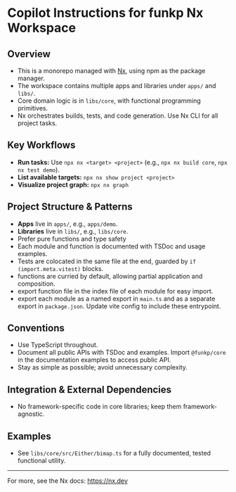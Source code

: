 # Copilot Instructions for funkp Nx Workspace

## Overview

- This is a monorepo managed with [Nx](https://nx.dev), using npm as the package manager.
- The workspace contains multiple apps and libraries under `apps/` and `libs/`.
- Core domain logic is in `libs/core`, with functional programming primitives.
- Nx orchestrates builds, tests, and code generation. Use Nx CLI for all project tasks.

## Key Workflows

- **Run tasks:** Use `npx nx <target> <project>` (e.g., `npx nx build core`, `npx nx test demo`).
- **List available targets:** `npx nx show project <project>`
- **Visualize project graph:** `npx nx graph`

## Project Structure & Patterns

- **Apps** live in `apps/`, e.g., `apps/demo`.
- **Libraries** live in `libs/`, e.g., `libs/core`.
- Prefer pure functions and type safety
- Each module and function is documented with TSDoc and usage examples.
- Tests are colocated in the same file at the end, guarded by `if (import.meta.vitest)` blocks.
- functions are curried by default, allowing partial application and composition.
- export function file in the index file of each module for easy import.
- export each module as a named export in `main.ts` and as a separate export in `package.json`. Update vite config to include these entrypoint.

## Conventions

- Use TypeScript throughout.
- Document all public APIs with TSDoc and examples. Import `@funkp/core` in the documentation examples to access public API.
- Stay as simple as possible; avoid unnecessary complexity.

## Integration & External Dependencies

- No framework-specific code in core libraries; keep them framework-agnostic.

## Examples

- See `libs/core/src/Either/bimap.ts` for a fully documented, tested functional utility.

---

For more, see the Nx docs: https://nx.dev
